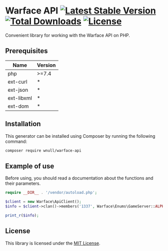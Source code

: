 # Warface API [![Latest Stable Version](https://poser.pugx.org/wnull/warface-api/v)](//packagist.org/packages/wnull/warface-api) [![Total Downloads](https://poser.pugx.org/wnull/warface-api/downloads)](//packagist.org/packages/wnull/warface-api) [![License](https://poser.pugx.org/wnull/warface-api/license)](//packagist.org/packages/wnull/warface-api)

Convenient library for working with the Warface API on PHP.

## Prerequisites

| Name       | Version |
|  ---       |   ---   |
| php        | \>=7.4  |
| ext-curl   |    *    |
| ext-json   |    *    |
| ext-libxml |    *    |
| ext-dom    |    *    |

## Installation

This generator can be installed using Composer by running the following command:

```sh
composer require wnull/warface-api
```

## Example of use

Before using, you should read a documentation about the functions and their parameters. 

```php
require __DIR__ . '/vendor/autoload.php';

$client = new Warface\ApiClient();
$info = $client->clan()->members('1337', Warface\Enums\GameServer::ALPHA);

print_r($info);
```

## License

This library is licensed under the [MIT License](https://github.com/wnull/warface-api/blob/master/LICENSE).
